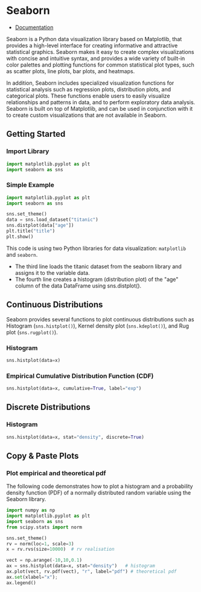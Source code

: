 # Seaborn

* [Documentation](https://seaborn.pydata.org)

Seaborn is a Python data visualization library based on Matplotlib, that provides a high-level interface for creating informative and attractive statistical graphics. Seaborn makes it easy to create complex visualizations with concise and intuitive syntax, and provides a wide variety of built-in color palettes and plotting functions for common statistical plot types, such as scatter plots, line plots, bar plots, and heatmaps.

In addition, Seaborn includes specialized visualization functions for statistical analysis such as regression plots, distribution plots, and categorical plots. These functions enable users to easily visualize relationships and patterns in data, and to perform exploratory data analysis. Seaborn is built on top of Matplotlib, and can be used in conjunction with it to create custom visualizations that are not available in Seaborn.

## Getting Started

### Import Library

```python
import matplotlib.pyplot as plt
import seaborn as sns
```

### Simple Example

```python
import matplotlib.pyplot as plt
import seaborn as sns

sns.set_theme()
data = sns.load_dataset("titanic")
sns.distplot(data["age"])
plt.title("title")
plt.show()
```

This code is using two Python libraries for data visualization: `matplotlib` and `seaborn`. 

* The third line loads the titanic dataset from the seaborn library and assigns it to the variable data.
* The fourth line creates a histogram (distribution plot) of the "age" column of the data DataFrame using sns.distplot().

## Continuous Distributions

Seaborn provides several functions to plot continuous distributions such as Histogram (`sns.histplot()`), Kernel density plot (`sns.kdeplot()`), and Rug plot (`sns.rugplot()`).

### Histogram

```python
sns.histplot(data=x)
```

### Empirical Cumulative Distribution Function (CDF)

```python
sns.histplot(data=x, cumulative=True, label="exp")
```



## Discrete Distributions

### Histogram

```python
sns.histplot(data=x, stat="density", discrete=True)
```

## Copy & Paste Plots

### Plot empirical and theoretical pdf

The following code demonstrates how to plot a histogram and a probability density function (PDF) of a normally distributed random variable using the Seaborn library.

```python
import numpy as np
import matplotlib.pyplot as plt
import seaborn as sns
from scipy.stats import norm

sns.set_theme()
rv = norm(loc=1, scale=3)
x = rv.rvs(size=10000)  # rv realisation

vect = np.arange(-10,10,0.1)
ax = sns.histplot(data=x, stat="density")   # histogram
ax.plot(vect, rv.pdf(vect), "r", label="pdf") # theoretical pdf
ax.set(xlabel="x");
ax.legend()
```